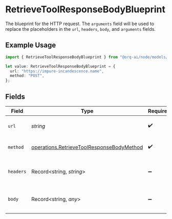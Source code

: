 # RetrieveToolResponseBodyBlueprint

The blueprint for the HTTP request. The `arguments` field will be used to replace the placeholders in the `url`, `headers`, `body`, and `arguments` fields.

## Example Usage

```typescript
import { RetrieveToolResponseBodyBlueprint } from "@orq-ai/node/models/operations";

let value: RetrieveToolResponseBodyBlueprint = {
  url: "https://impure-incandescence.name",
  method: "POST",
};
```

## Fields

| Field                                                                                                  | Type                                                                                                   | Required                                                                                               | Description                                                                                            |
| ------------------------------------------------------------------------------------------------------ | ------------------------------------------------------------------------------------------------------ | ------------------------------------------------------------------------------------------------------ | ------------------------------------------------------------------------------------------------------ |
| `url`                                                                                                  | *string*                                                                                               | :heavy_check_mark:                                                                                     | The URL to send the request to.                                                                        |
| `method`                                                                                               | [operations.RetrieveToolResponseBodyMethod](../../models/operations/retrievetoolresponsebodymethod.md) | :heavy_check_mark:                                                                                     | The HTTP method to use.                                                                                |
| `headers`                                                                                              | Record<string, *string*>                                                                               | :heavy_minus_sign:                                                                                     | The headers to send with the request.                                                                  |
| `body`                                                                                                 | Record<string, *any*>                                                                                  | :heavy_minus_sign:                                                                                     | The body to send with the request.                                                                     |